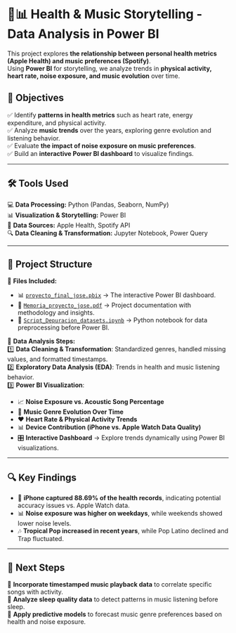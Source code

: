 # 🎵📊 Health & Music Storytelling - Data Analysis in Power BI  

This project explores **the relationship between personal health metrics (Apple Health) and music preferences (Spotify)**.  
Using **Power BI** for storytelling, we analyze trends in **physical activity, heart rate, noise exposure, and music evolution** over time.  

## 🎯 Objectives  

✅ Identify **patterns in health metrics** such as heart rate, energy expenditure, and physical activity.  
✅ Analyze **music trends** over the years, exploring genre evolution and listening behavior.  
✅ Evaluate **the impact of noise exposure on music preferences**.  
✅ Build an **interactive Power BI dashboard** to visualize findings.  

---

## 🛠 Tools Used  

💻 **Data Processing:** Python (Pandas, Seaborn, NumPy)  
📊 **Visualization & Storytelling:** Power BI  
📂 **Data Sources:** Apple Health, Spotify API  
🔍 **Data Cleaning & Transformation:** Jupyter Notebook, Power Query  

---

## 📂 Project Structure  

📌 **Files Included:**  
- 📊 [`proyecto_final_jose.pbix`](https://github.com/JoseAuza99/data-analytics-portfolio/blob/main/Health_Music_Storytelling/proyecto_final_jose.pbix) → The interactive Power BI dashboard.  
- 📜 [`Memoria_proyecto_jose.pdf`](https://github.com/JoseAuza99/data-analytics-portfolio/blob/main/Health_Music_Storytelling/Memoria_proyecto_jose.pdf) → Project documentation with methodology and insights.  
- 📄 [`Script_Depuracion_datasets.ipynb`](https://github.com/JoseAuza99/data-analytics-portfolio/blob/main/Health_Music_Storytelling/Script_Depuracion_datasets.ipynb) → Python notebook for data preprocessing before Power BI.  


📌 **Data Analysis Steps:**  
1️⃣ **Data Cleaning & Transformation**: Standardized genres, handled missing values, and formatted timestamps.  
2️⃣ **Exploratory Data Analysis (EDA)**: Trends in health and music listening behavior.  
3️⃣ **Power BI Visualization**:  
   - 📈 **Noise Exposure vs. Acoustic Song Percentage**  
   - 🎵 **Music Genre Evolution Over Time**  
   - ❤️ **Heart Rate & Physical Activity Trends**  
   - 📊 **Device Contribution (iPhone vs. Apple Watch Data Quality)**
   - 🎛  **Interactive Dashboard** → Explore trends dynamically using Power BI visualizations.  
---

## 🔍 Key Findings  

- 📌 **iPhone captured 88.69% of the health records**, indicating potential accuracy issues vs. Apple Watch data.  
- 📊 **Noise exposure was higher on weekdays**, while weekends showed lower noise levels.  
- 🎶 **Tropical Pop increased in recent years**, while Pop Latino declined and Trap fluctuated.  

---

## 📌 Next Steps  

🔹 **Incorporate timestamped music playback data** to correlate specific songs with activity.  
🔹 **Analyze sleep quality data** to detect patterns in music listening before sleep.  
🔹 **Apply predictive models** to forecast music genre preferences based on health and noise exposure.  

